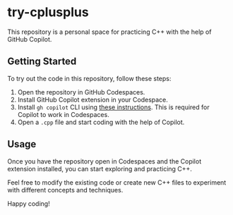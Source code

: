 # try-cplusplus

This repository is a personal space for practicing C++ with the help of GitHub Copilot.

## Getting Started

To try out the code in this repository, follow these steps:

1. Open the repository in GitHub Codespaces.
2. Install GitHub Copilot extension in your Codespace.
3. Install `gh copilot` CLI using [these instructions](https://github.com/github/gh-copilot/#quickstart). This is required for Copilot to work in Codespaces.
4. Open a `.cpp` file and start coding with the help of Copilot.

## Usage

Once you have the repository open in Codespaces and the Copilot extension installed, you can start exploring and practicing C++.

Feel free to modify the existing code or create new C++ files to experiment with different concepts and techniques.

Happy coding!
